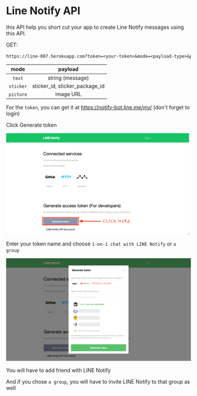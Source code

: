 # Line Notify API

this API help you short cut your app to create Line Notify messages using this API.

GET:

```txt
https://line-007.herokuapp.com?token=<your-token>&mode=<payload-type>&payload=<your-payload>
```

|   mode    |            payload             |
| :-------: | :----------------------------: |
|  `text`   |        string (message)        |
| `sticker` | sticker_id, sticker_package_id |
| `picture` |           image URL            |

For the `token`, you can get it at https://notify-bot.line.me/my/ (don't forget to login)

Click Generate token

![setup1](images/setup1.png)

Enter your token name and choose `1-on-1 chat with LINE Notify` or `a group`

![setup2](images/setup2.png)

You will have to add friend with LINE Notify

And if you chose `a group`, you will have to invite LINE Notify to that group as well
